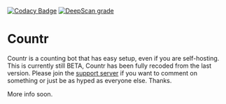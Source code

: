 [![Codacy Badge](https://api.codacy.com/project/badge/Grade/602586f1fe724e17855f941996c12161)](https://www.codacy.com/app/gleeny/countr?utm_source=github.com&amp;utm_medium=referral&amp;utm_content=gleeny/countr&amp;utm_campaign=Badge_Grade)
[![DeepScan grade](https://deepscan.io/api/teams/2944/projects/4394/branches/35709/badge/grade.svg)](https://deepscan.io/dashboard#view=project&tid=2944&pid=4394&bid=35709)

# Countr

Countr is a counting bot that has easy setup, even if you are self-hosting. This is currently still BETA, Countr has been fully recoded from the last version. Please join the [support server](https://gleeny.page.link/discord) if you want to comment on something or just be as hyped as everyone else. Thanks.

More info soon.